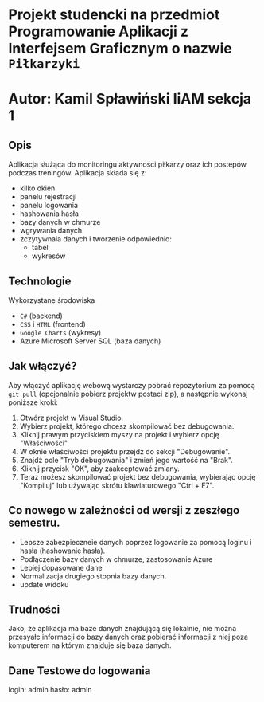 # Projekt studencki na przedmiot Programowanie Aplikacji z Interfejsem Graficznym o nazwie `Piłkarzyki` 
# Autor: Kamil Spławiński IiAM sekcja 1
## Opis
Aplikacja służąca do monitoringu aktywności piłkarzy oraz ich postepów podczas treningów. Aplikacja składa się z:
- kilko okien 
- panelu rejestracji
- panelu logowania
- hashowania hasła
- bazy danych w chmurze
- wgrywania danych
- zczytywnaia danych i tworzenie odpowiednio:
  * tabel
  * wykresów

## Technologie

Wykorzystane środowiska

- `C#` (backend)
- `CSS` i `HTML` (frontend)
- `Google Charts` (wykresy)
-  Azure Microsoft Server SQL (baza danych)

## Jak włączyć?

Aby włączyć aplikację webową wystarczy pobrać repozytorium za pomocą `git pull` (opcjonalnie pobierz projektw postaci zip), a następnie wykonaj poniższe kroki:
1. Otwórz projekt w Visual Studio.
2. Wybierz projekt, którego chcesz skompilować bez debugowania.
3. Kliknij prawym przyciskiem myszy na projekt i wybierz opcję "Właściwości".
4. W oknie właściwości projektu przejdź do sekcji "Debugowanie".
5. Znajdź pole "Tryb debugowania" i zmień jego wartość na "Brak".
6. Kliknij przycisk "OK", aby zaakceptować zmiany.
7. Teraz możesz skompilować projekt bez debugowania, wybierając opcję "Kompiluj" lub używając skrótu klawiaturowego "Ctrl + F7".

## Co nowego w zależności od wersji z zeszłego semestru.

- Lepsze zabezpieczneie danych poprzez logowanie za pomocą loginu i hasła (hashowanie hasła).
- Podłączenie bazy danych w chmurze, zastosowanie Azure
- Lepiej dopasowane dane
- Normalizacja drugiego stopnia bazy danych.
- update widoku

## Trudności

Jako, że aplikacja ma baze danych znajdującą się lokalnie, nie można przesyałc informacji do bazy danych oraz pobierać informacji z niej poza komputerem na którym znajduje się baza danych.

## Dane Testowe do logowania

login: admin
hasło: admin
